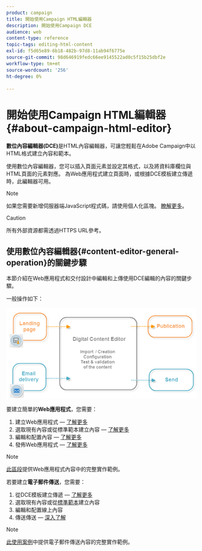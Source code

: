 ```yaml
---
product: campaign
title: 開始使用Campaign HTML編輯器
description: 開始使用Campaign DCE
audience: web
content-type: reference
topic-tags: editing-html-content
exl-id: f5d65e89-6b18-482b-97d8-11ab94f6775e
source-git-commit: 98d646919fedc66ee9145522ad0c5f15b25dbf2e
workflow-type: tm+mt
source-wordcount: '256'
ht-degree: 0%

---
```


# 開始使用Campaign HTML編輯器{#about-campaign-html-editor}

**數位內容編輯器(DCE)**&#x200B;是HTML內容編輯器，可讓您輕鬆在Adobe Campaign中以HTML格式建立內容和範本。

使用數位內容編輯器，您可以插入頁面元素並設定其格式，以及將資料庫欄位與HTML頁面的元素對應。 為Web應用程式建立頁面時，或根據DCE模板建立傳遞時，此編輯器可用。

>[!NOTE]
>
>如果您需要新增伺服器端JavaScript程式碼，請使用個人化區塊。 [瞭解更多](../../delivery/using/personalization-blocks.md)。

>[!CAUTION]
>
>所有外部資源都需透過HTTPS URL參考。

## 使用數位內容編輯器{#content-editor-general-operation}的關鍵步驟

本節介紹在Web應用程式和交付設計中編輯和上傳使用DCE編輯的內容的關鍵步驟。

一般操作如下：

![](assets/dce_schema.png)

要建立簡單的&#x200B;**Web應用程式**，您需要：

1. 建立Web應用程式 — [了解更多](../../web/using/creating-a-landing-page.md)
1. 選取現有內容或從標準範本建立內容 — [了解更多](../../web/using/template-management.md)
1. 編輯和配置內容 — [了解更多](../../web/using/editing-content.md)
1. 發佈Web應用程式 — [了解更多](../../web/using/creating-a-landing-page.md#step-3---publishing-content)

>[!NOTE]
>
>[此區段](../../web/using/creating-a-landing-page.md)提供Web應用程式內容中的完整實作範例。

若要建立&#x200B;**電子郵件傳送**，您需要：

1. 從DCE模板建立傳遞 — [了解更多](../../web/using/use-case--creating-an-email-delivery.md)
1. 選取現有內容或從[標準範本](../../web/using/template-management.md)建立內容
1. 編輯和配置線上內容
1. 傳送傳送 — [深入了解](../../delivery/using/steps-about-delivery-creation-steps.md)

>[!NOTE]
>
>[此使用案例](../../web/using/use-case--creating-an-email-delivery.md)中提供電子郵件傳送內容的完整實作範例。
